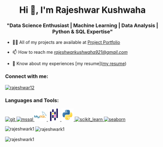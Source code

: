 <h1 align="center">Hi 👋, I'm Rajeshwar Kushwaha</h1>
<h3 align="center">"Data Science Enthusiast | Machine Learning | Data Analysis | Python & SQL Expertise"</h3>

- 👨‍💻 All of my projects are available at [Project Portfolio](https://github.com/Rajeshwark1/Project-Portfolio)

- 📫 How to reach me *rajeshwarkushwaha921@gmail.com*

- 📄 Know about my experiences [my resume]([my resume](https://github.com/Rajeshwark1/Rajeshwark1/blob/main/Rajeshwar%20Resume.pdf))

<h3 align="left">Connect with me:</h3>
<p align="left">
<a href="https://linkedin.com/in/rajeshwar12" target="blank"><img align="center" src="https://raw.githubusercontent.com/rahuldkjain/github-profile-readme-generator/master/src/images/icons/Social/linked-in-alt.svg" alt="rajeshwar12" height="30" width="40" /></a>
</p>

<h3 align="left">Languages and Tools:</h3>
<p align="left"> <a href="https://git-scm.com/" target="_blank" rel="noreferrer"> <img src="https://www.vectorlogo.zone/logos/git-scm/git-scm-icon.svg" alt="git" width="40" height="40"/> </a> <a href="https://www.microsoft.com/en-us/sql-server" target="_blank" rel="noreferrer"> <img src="https://www.svgrepo.com/show/303229/microsoft-sql-server-logo.svg" alt="mssql" width="40" height="40"/> </a> <a href="https://www.mysql.com/" target="_blank" rel="noreferrer"> <img src="https://raw.githubusercontent.com/devicons/devicon/master/icons/mysql/mysql-original-wordmark.svg" alt="mysql" width="40" height="40"/> </a> <a href="https://pandas.pydata.org/" target="_blank" rel="noreferrer"> <img src="https://raw.githubusercontent.com/devicons/devicon/2ae2a900d2f041da66e950e4d48052658d850630/icons/pandas/pandas-original.svg" alt="pandas" width="40" height="40"/> </a> <a href="https://www.python.org" target="_blank" rel="noreferrer"> <img src="https://raw.githubusercontent.com/devicons/devicon/master/icons/python/python-original.svg" alt="python" width="40" height="40"/> </a> <a href="https://scikit-learn.org/" target="_blank" rel="noreferrer"> <img src="https://upload.wikimedia.org/wikipedia/commons/0/05/Scikit_learn_logo_small.svg" alt="scikit_learn" width="40" height="40"/> </a> <a href="https://seaborn.pydata.org/" target="_blank" rel="noreferrer"> <img src="https://seaborn.pydata.org/_images/logo-mark-lightbg.svg" alt="seaborn" width="40" height="40"/> </a> </p>

<p><img align="left" src="https://github-readme-stats.vercel.app/api/top-langs?username=rajeshwark1&show_icons=true&locale=en&layout=compact" alt="rajeshwark1" /></p>

<p>&nbsp;<img align="center" src="https://github-readme-stats.vercel.app/api?username=rajeshwark1&show_icons=true&locale=en" alt="rajeshwark1" /></p>

<p><img align="center" src="https://github-readme-streak-stats.herokuapp.com/?user=rajeshwark1&" alt="rajeshwark1" /></p>
